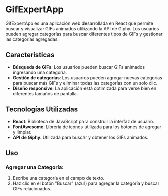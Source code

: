 # GifExpertApp

GifExpertApp es una aplicación web desarrollada en React que permite buscar y visualizar GIFs animados utilizando la API de Giphy. Los usuarios pueden agregar categorías para buscar diferentes tipos de GIFs y gestionar las categorías agregadas.

## Características

- **Búsqueda de GIFs**: Los usuarios pueden buscar GIFs animados ingresando una categoría.
- **Gestión de categorías**: Los usuarios pueden agregar nuevas categorías para buscar más GIFs y eliminar todas las categorías con un solo clic.
- **Diseño responsive**: La aplicación está optimizada para verse bien en diferentes tamaños de pantalla.

## Tecnologías Utilizadas

- **React**: Biblioteca de JavaScript para construir la interfaz de usuario.
- **FontAwesome**: Librería de iconos utilizada para los botones de agregar y limpiar.
- **API de Giphy**: Utilizada para buscar y obtener los GIFs animados.

## Uso

### Agregar una Categoría:

1. Escribe una categoría en el campo de texto.
2. Haz clic en el botón "Buscar" (azul) para agregar la categoría y buscar GIFs relacionados.
